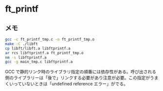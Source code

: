 # ft_printf

## メモ

```bash
gcc -c ft_printf_tmp.c -o ft_printf_tmp.o
make -C ./libft
cp libft/libft.a libftprintf.a
ar rcs libftprintf.a ft_printf_tmp.o
nm -s libftprintf.a
gcc -g main_tmp.c libftprintf.a
```

GCC で静的リンク時のライブラリ指定の順番には依存性がある。呼び出される側のライブラリーは「後で」リンクする必要があり注意が必要。この指定がうまくいっていないときは「undefined reference エラー」がでる。
